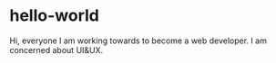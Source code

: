 # hello-world
Hi, everyone
I am working towards to become a web developer. I am concerned about UI&UX.
